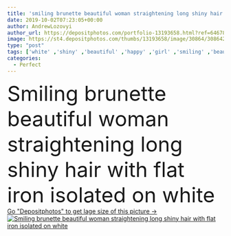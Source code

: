 ```yaml
---
title: 'smiling brunette beautiful woman straightening long shiny hair with flat iron isolated on white'
date: 2019-10-02T07:23:05+00:00
author: AndrewLozovyi
author_url: https://depositphotos.com/portfolio-13193658.html?ref=64678756
image: https://st4.depositphotos.com/thumbs/13193658/image/30864/308642340/api_thumb_450.jpg?forcejpeg=true
type: "post"
tags: ['white' ,'shiny' ,'beautiful' ,'happy' ,'girl' ,'smiling' ,'beauty' ,'model' ,'happiness' ,'cheerful' ,'caucasian' ,'smile' ,'hair' ,'healthy' ,'natural' ,'wellbeing' ,'brunette' ,'european' ,'emotion' ,'smooth' ,'woman' ,'emotional' ,'purity' ,'hairstyle' ,'long' ,'perfect' ,'attractive' ,'positive' ,'wellness' ,'straight' ,'haircare' ,'styling' ,'straightener' ,'Isolated On White' ,'copy space' ,'one person' ,'Studio Shot' ,'young adult' ,'Hair Care' ,'flat iron' ,'hair iron' ,'hair tong' ]
categories: 
  - Perfect
---
```

<div aling="center">
            <font size="60"> Smiling brunette beautiful woman straightening long shiny hair with flat iron isolated on white</font>   
</div>
<div>
    <a href='https://st4.depositphotos.com/thumbs/13193658/image/30864/308642340/api_thumb_450.jpg?forcejpeg=true?ref=64678756' target=_blank > Go "Depositphotos" to get lage size of this picture ->
        <img href='https://st4.depositphotos.com/thumbs/13193658/image/30864/308642340/api_thumb_450.jpg?forcejpeg=true?ref=64678756' src='https://st4.depositphotos.com/13193658/30864/i/950/depositphotos_308642340-stock-photo-smiling-brunette-beautiful-woman-straightening.jpg?forcejpeg=true' alt='Smiling brunette beautiful woman straightening long shiny hair with flat iron isolated on white' >
    </a>
</div>
